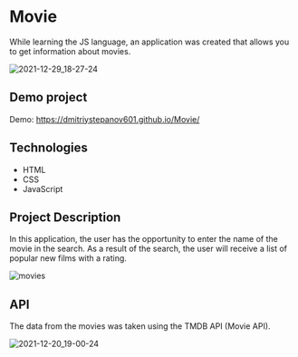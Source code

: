 # Movie

While learning the JS language, an application was created that allows you to get information about movies.

![2021-12-29_18-27-24](https://user-images.githubusercontent.com/61186198/147678272-e1b88038-a0b1-4d63-b288-7e0e57b773b7.png)


## Demo project

Demo: https://dmitriystepanov601.github.io/Movie/

## Technologies

- HTML
- CSS
- JavaScript 

## Project Description

In this application, the user has the opportunity to enter the name of the movie in the search. As a result of the search, the user will receive a list of popular new films with a rating.

![movies](https://user-images.githubusercontent.com/61186198/147678327-286e9936-914b-4a88-8c93-db5572eb8bb6.gif)


## API

The data from the movies was taken using the TMDB API (Movie API).

![2021-12-20_19-00-24](https://user-images.githubusercontent.com/61186198/146803432-b1e8e3d2-6486-4235-99e9-20a2acd55712.png)
